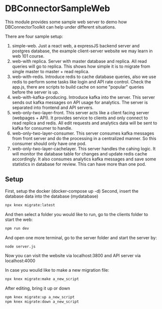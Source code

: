 # DBConnectorSampleWeb
This module provides some sample web server to demo how DBConnectorToolkit can help under different situations.

There are four sample setup:
1) simple-web. Just a react web, a expressJS backend server and postgres database, the example client-server website we may learn in web 101 course.
2) web-with replica. Server with master database and replica. All read queries will go to replica. This shows how simple it is to migrate from single master to master + read replica.
2) web-with-redis. Introduce redis to cache database queries, also we use redis to perform some tasks like login and API rate control.
Check the app.js, there are scripts to build cache on some "popular" queries before the server is up.
3) web-with-kafka-producing. Introduce kafka into the server. This server sends out kafka messages on API usage for analytics. The server is separated into frontend and API servers.
4) web-only-two-layer-front. This server acts like a client facing server (webpages + API). It provides service to clients and only connect to read replica and redis. All edit requests and analytics data will be sent to kafka for consumer to handle.
5) web-only-two-layer-consumer. This server consumes kafka messages from front server and do the processing in a centralized manner. So this consumer should only have one pod.
6) web-only-two-layer-cachelayer. This server handles the cahing logic. It will monitor the database table for changes and update redis cache accordingly. It also consumes analytics kafka messages and save some statistics in database for review. This can have more than one pod.

## Setup
First, setup the docker (docker-compose up -d)
Second, insert the database data into the database (mydatabase)
``` sh
npx knex migrate:latest
```
And then select a folder you would like to run, go to the clients folder to start the web:
``` sh
npm run dev
```
And open one more terminal, go to the server folder and start the server by:
``` sh
node server.js
```
Now you can visit the website via localhost:3800 and API server via localhost:4000

In case you woulid like to make a new migration file: 
``` sh
npx knex migrate:make a_new_script
```
After editing, bring it up or down
``` sh
npm knex migrate:up a_new_script
npm knex migrate:down a_new_script
```


